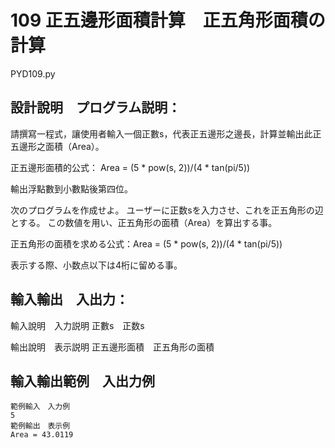 # 109 正五邊形面積計算　正五角形面積の計算
PYD109.py
## 設計說明　プログラム説明：
請撰寫一程式，讓使用者輸入一個正數s，代表正五邊形之邊長，計算並輸出此正五邊形之面積（Area）。

正五邊形面積的公式： Area = (5 * pow(s, 2))/(4 * tan(pi/5))

輸出浮點數到小數點後第四位。

次のプログラムを作成せよ。
ユーザーに正数sを入力させ、これを正五角形の辺とする。
この数値を用い、正五角形の面積（Area）を算出する事。

正五角形の面積を求める公式：Area = (5 * pow(s, 2))/(4 * tan(pi/5))

表示する際、小数点以下は4桁に留める事。

## 輸入輸出　入出力：
輸入說明　入力説明
正數s　正数s

輸出說明　表示説明
正五邊形面積　正五角形の面積

## 輸入輸出範例　入出力例
```
範例輸入　入力例
5
範例輸出　表示例
Area = 43.0119
```
